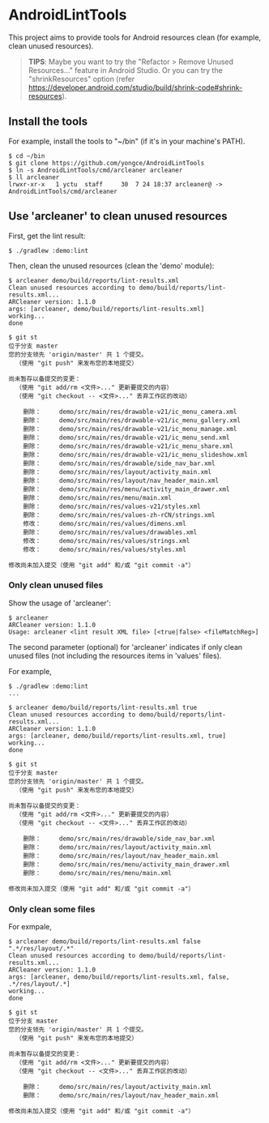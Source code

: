# AndroidLintTools

This project aims to provide tools for Android resources clean (for example, clean unused resources).

> **TIPS**: Maybe you want to try the "Refactor > Remove Unused Resources..." feature in Android Studio.
Or you can try the "shrinkResources" option (refer https://developer.android.com/studio/build/shrink-code#shrink-resources).

## Install the tools

For example, install the tools to "~/bin" (if it's in your machine's PATH).

```
$ cd ~/bin
$ git clone https://github.com/yongce/AndroidLintTools
$ ln -s AndroidLintTools/cmd/arcleaner arcleaner
$ ll arcleaner
lrwxr-xr-x   1 yctu  staff     30  7 24 18:37 arcleaner@ -> AndroidLintTools/cmd/arcleaner
```

## Use 'arcleaner' to clean unused resources

First, get the lint result:

```
$ ./gradlew :demo:lint
```

Then, clean the unused resources (clean the 'demo' module):

```
$ arcleaner demo/build/reports/lint-results.xml
Clean unused resources according to demo/build/reports/lint-results.xml...
ARCleaner version: 1.1.0
args: [arcleaner, demo/build/reports/lint-results.xml]
working...
done

$ git st
位于分支 master
您的分支领先 'origin/master' 共 1 个提交。
  （使用 "git push" 来发布您的本地提交）

尚未暂存以备提交的变更：
  （使用 "git add/rm <文件>..." 更新要提交的内容）
  （使用 "git checkout -- <文件>..." 丢弃工作区的改动）

	删除：     demo/src/main/res/drawable-v21/ic_menu_camera.xml
	删除：     demo/src/main/res/drawable-v21/ic_menu_gallery.xml
	删除：     demo/src/main/res/drawable-v21/ic_menu_manage.xml
	删除：     demo/src/main/res/drawable-v21/ic_menu_send.xml
	删除：     demo/src/main/res/drawable-v21/ic_menu_share.xml
	删除：     demo/src/main/res/drawable-v21/ic_menu_slideshow.xml
	删除：     demo/src/main/res/drawable/side_nav_bar.xml
	删除：     demo/src/main/res/layout/activity_main.xml
	删除：     demo/src/main/res/layout/nav_header_main.xml
	删除：     demo/src/main/res/menu/activity_main_drawer.xml
	删除：     demo/src/main/res/menu/main.xml
	删除：     demo/src/main/res/values-v21/styles.xml
	删除：     demo/src/main/res/values-zh-rCN/strings.xml
	修改：     demo/src/main/res/values/dimens.xml
	删除：     demo/src/main/res/values/drawables.xml
	修改：     demo/src/main/res/values/strings.xml
	修改：     demo/src/main/res/values/styles.xml

修改尚未加入提交（使用 "git add" 和/或 "git commit -a"）
```

### Only clean unused files

Show the usage of 'arcleaner':

```
$ arcleaner
ARCleaner version: 1.1.0
Usage: arcleaner <lint result XML file> [<true|false> <fileMatchReg>]
```

The second parameter (optional) for 'arcleaner' indicates if only clean unused files
(not including the resources items in 'values' files).

For example,

```
$ ./gradlew :demo:lint
...

$ arcleaner demo/build/reports/lint-results.xml true
Clean unused resources according to demo/build/reports/lint-results.xml...
ARCleaner version: 1.1.0
args: [arcleaner, demo/build/reports/lint-results.xml, true]
working...
done

$ git st
位于分支 master
您的分支领先 'origin/master' 共 1 个提交。
  （使用 "git push" 来发布您的本地提交）

尚未暂存以备提交的变更：
  （使用 "git add/rm <文件>..." 更新要提交的内容）
  （使用 "git checkout -- <文件>..." 丢弃工作区的改动）

	删除：     demo/src/main/res/drawable/side_nav_bar.xml
	删除：     demo/src/main/res/layout/activity_main.xml
	删除：     demo/src/main/res/layout/nav_header_main.xml
	删除：     demo/src/main/res/menu/activity_main_drawer.xml
	删除：     demo/src/main/res/menu/main.xml

修改尚未加入提交（使用 "git add" 和/或 "git commit -a"）
```

### Only clean some files

For exmpale,

```
$ arcleaner demo/build/reports/lint-results.xml false ".*/res/layout/.*"
Clean unused resources according to demo/build/reports/lint-results.xml...
ARCleaner version: 1.1.0
args: [arcleaner, demo/build/reports/lint-results.xml, false, .*/res/layout/.*]
working...
done

$ git st
位于分支 master
您的分支领先 'origin/master' 共 1 个提交。
  （使用 "git push" 来发布您的本地提交）

尚未暂存以备提交的变更：
  （使用 "git add/rm <文件>..." 更新要提交的内容）
  （使用 "git checkout -- <文件>..." 丢弃工作区的改动）

	删除：     demo/src/main/res/layout/activity_main.xml
	删除：     demo/src/main/res/layout/nav_header_main.xml

修改尚未加入提交（使用 "git add" 和/或 "git commit -a"）
```
